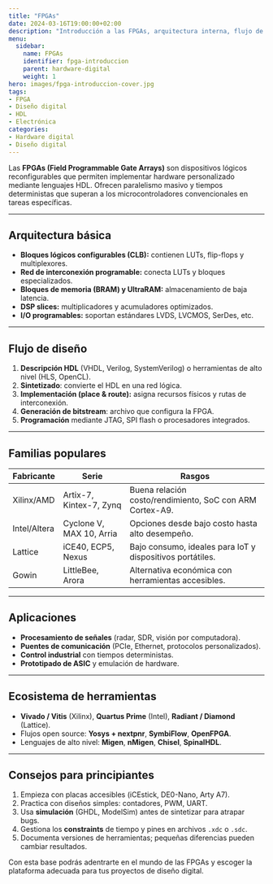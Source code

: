 ```yaml
---
title: "FPGAs"
date: 2024-03-16T19:00:00+02:00
description: "Introducción a las FPGAs, arquitectura interna, flujo de diseño y aplicaciones típicas."
menu:
  sidebar:
    name: FPGAs
    identifier: fpga-introduccion
    parent: hardware-digital
    weight: 1
hero: images/fpga-introduccion-cover.jpg
tags:
- FPGA
- Diseño digital
- HDL
- Electrónica
categories:
- Hardware digital
- Diseño digital
---
```


Las **FPGAs (Field Programmable Gate Arrays)** son dispositivos lógicos reconfigurables que permiten implementar hardware personalizado mediante lenguajes HDL. Ofrecen paralelismo masivo y tiempos deterministas que superan a los microcontroladores convencionales en tareas específicas.

---

## Arquitectura básica

- **Bloques lógicos configurables (CLB):** contienen LUTs, flip-flops y multiplexores.
- **Red de interconexión programable:** conecta LUTs y bloques especializados.
- **Bloques de memoria (BRAM) y UltraRAM:** almacenamiento de baja latencia.
- **DSP slices:** multiplicadores y acumuladores optimizados.
- **I/O programables:** soportan estándares LVDS, LVCMOS, SerDes, etc.

---

## Flujo de diseño

1. **Descripción HDL** (VHDL, Verilog, SystemVerilog) o herramientas de alto nivel (HLS, OpenCL).
2. **Sintetizado**: convierte el HDL en una red lógica.
3. **Implementación (place & route):** asigna recursos físicos y rutas de interconexión.
4. **Generación de bitstream**: archivo que configura la FPGA.
5. **Programación** mediante JTAG, SPI flash o procesadores integrados.

---

## Familias populares

| Fabricante | Serie | Rasgos |
| --- | --- | --- |
| Xilinx/AMD | Artix-7, Kintex-7, Zynq | Buena relación costo/rendimiento, SoC con ARM Cortex-A9. |
| Intel/Altera | Cyclone V, MAX 10, Arria | Opciones desde bajo costo hasta alto desempeño. |
| Lattice | iCE40, ECP5, Nexus | Bajo consumo, ideales para IoT y dispositivos portátiles. |
| Gowin | LittleBee, Arora | Alternativa económica con herramientas accesibles. |

---

## Aplicaciones

- **Procesamiento de señales** (radar, SDR, visión por computadora).
- **Puentes de comunicación** (PCIe, Ethernet, protocolos personalizados).
- **Control industrial** con tiempos deterministas.
- **Prototipado de ASIC** y emulación de hardware.

---

## Ecosistema de herramientas

- **Vivado / Vitis** (Xilinx), **Quartus Prime** (Intel), **Radiant / Diamond** (Lattice).
- Flujos open source: **Yosys + nextpnr**, **SymbiFlow**, **OpenFPGA**.
- Lenguajes de alto nivel: **Migen**, **nMigen**, **Chisel**, **SpinalHDL**.

---

## Consejos para principiantes

1. Empieza con placas accesibles (iCEstick, DE0-Nano, Arty A7).
2. Practica con diseños simples: contadores, PWM, UART.
3. Usa **simulación** (GHDL, ModelSim) antes de sintetizar para atrapar bugs.
4. Gestiona los **constraints** de tiempo y pines en archivos `.xdc` o `.sdc`.
5. Documenta versiones de herramientas; pequeñas diferencias pueden cambiar resultados.

Con esta base podrás adentrarte en el mundo de las FPGAs y escoger la plataforma adecuada para tus proyectos de diseño digital.

